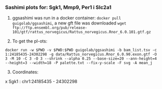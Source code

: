 ### Sashimi plots for: Sgk1, Mmp9, Per1 i Slc2a1


1. ggsashimi was run in a docker container: `docker pull guigolab/ggsashimi`, a new gft file was downloaded `wget ftp://ftp.ensembl.org/pub/release-101/gtf/rattus_norvegicus/Rattus_norvegicus.Rnor_6.0.101.gtf.gz`

2. To get the pl-ots:

`docker run -w $PWD -v $PWD:$PWD guigolab/ggsashimi -b bam_list.tsv -c 1:24185435-24302298 -g data/Rattus_norvegicus.Rnor_6.0.90.exon.gtf -O 3 -M 10 -C 3 -O 3 --shrink --alpha 0.25 --base-size=20 --ann-height=4 --height=3 --width=18 -P palette.txt --fix-y-scale -F svg -A mean_j`





3. Coordinates: 

x Sgk1 : chr1:24185435 - 24302298
